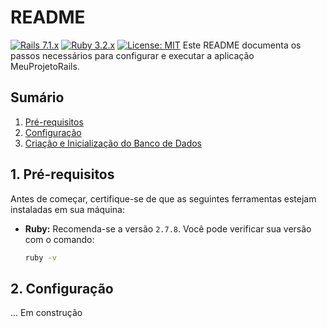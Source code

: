 # README

[![Rails 7.1.x](https://img.shields.io/badge/Rails-5.2.8.1-brightgreen.svg)](https://rubyonrails.org/)
[![Ruby 3.2.x](https://img.shields.io/badge/Ruby-2.7.8-blue.svg)](https://www.ruby-lang.org/)
[![License: MIT](https://img.shields.io/badge/License-MIT-yellow.svg)](https://opensource.org/licenses/MIT)
Este README documenta os passos necessários para configurar e executar a aplicação MeuProjetoRails.

## Sumário

1. [Pré-requisitos](#pré-requisitos)
2. [Configuração](#configuração)
3. [Criação e Inicialização do Banco de Dados](#criação-e-inicialização-do-banco-de-dados)


## 1. Pré-requisitos

Antes de começar, certifique-se de que as seguintes ferramentas estejam instaladas em sua máquina:

* **Ruby:** Recomenda-se a versão `2.7.8`. Você pode verificar sua versão com o comando:
  ```bash
  ruby -v

## 2. Configuração

... Em construção